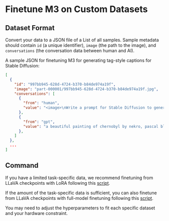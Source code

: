 # Finetune M3 on Custom Datasets

## Dataset Format

Convert your data to a JSON file of a List of all samples. Sample metadata should contain `id` (a unique identifier), `image` (the path to the image), and `conversations` (the conversation data between human and AI).

A sample JSON for finetuning M3 for generating tag-style captions for Stable Diffusion:

```json
[
  {
    "id": "997bb945-628d-4724-b370-b84de974a19f",
    "image": "part-000001/997bb945-628d-4724-b370-b84de974a19f.jpg",
    "conversations": [
      {
        "from": "human",
        "value": "<image>\nWrite a prompt for Stable Diffusion to generate this image."
      },
      {
        "from": "gpt",
        "value": "a beautiful painting of chernobyl by nekro, pascal blanche, john harris, greg rutkowski, sin jong hun, moebius, simon stalenhag. in style of cg art. ray tracing. cel shading. hyper detailed. realistic. ue 5. maya. octane render. "
      },
    ]
  },
  ...
]
```

## Command

If you have a limited task-specific data, we recommend finetuning from LLaVA checkpoints with LoRA following this [script](https://github.com/mu-cai/matryoshka-mm/blob/main/scripts/v1_5/finetune_task_lora.sh).

If the amount of the task-specific data is sufficient, you can also finetune from LLaVA checkpoints with full-model finetuning following this [script](https://github.com/mu-cai/matryoshka-mm/blob/main/scripts/v1_5/finetune_task.sh).

You may need to adjust the hyperparameters to fit each specific dataset and your hardware constraint.


